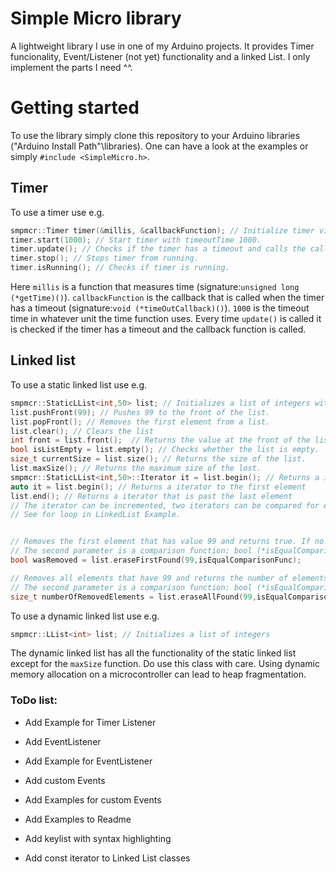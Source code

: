 # Simple Micro library

A lightweight library I use in one of my Arduino projects. It provides Timer funcionality, Event/Listener (not yet) functionality and a linked List. I only implement the parts I need ^^.


# Getting started
To use the library simply clone this repository to your Arduino libraries ("Arduino Install Path"\libraries). One can have a look at the examples or simply `#include <SimpleMicro.h>`.

## Timer
To use a timer use e.g. 
```c++
smpmcr::Timer timer(&millis, &callbackFunction); // Initialize timer via Timer(unsigned long (*getTime)(), void (*timeOutCallback)() = nullptr); constructor.
timer.start(1000); // Start timer with timeoutTime 1000.
timer.update(); // Checks if the timer has a timeout and calls the callbackFunction if it does.
timer.stop(); // Stops timer from running.
timer.isRunning(); // Checks if timer is running.
```
Here `millis` is a function that measures time (signature:`unsigned long (*getTime)()`). `callbackFunction` is the callback that is called when the timer has a timeout (signature:`void (*timeOutCallback)()`). `1000` is the timeout time in whatever unit the time function uses. Every time `update()` is called it is checked if the timer has a timeout and the callback function is called. 

## Linked list
To use a static linked list use e.g.
```c++
smpmcr::StaticLList<int,50> list; // Initializes a list of integers with a maximum size of 50.
list.pushFront(99); // Pushes 99 to the front of the list.
list.popFront(); // Removes the first element from a list.
list.clear(); // Clears the list
int front = list.front();  // Returns the value at the front of the list. This call is undefined, if the list is empty.
bool isListEmpty = list.empty(); // Checks whether the list is empty.
size_t currentSize = list.size(); // Returns the size of the list.
list.maxSize(); // Returns the maximum size of the lost.
smpmcr::StaticLList<int,50>::Iterator it = list.begin(); // Returns a iterator to the first element
auto it = list.begin(); // Returns a iterator to the first element
list.end(); // Returns a iterator that is past the last element
// The iterator can be incremented, two iterators can be compared for equality and unequality. 
// See for loop in LinkedList Example.


// Removes the first element that has value 99 and returns true. If no element is found with that value it returns false.
// The second parameter is a comparison function: bool (*isEqualComparisonFunc)(const T&, const T&).
bool wasRemoved = list.eraseFirstFound(99,isEqualComparisonFunc);

// Removes all elements that have 99 and returns the number of elements removed.
// The second parameter is a comparison function: bool (*isEqualComparisonFunc)(const T&, const T&).
size_t numberOfRemovedElements = list.eraseAllFound(99,isEqualComparisonFunc); 
```

To use a dynamic linked list use e.g.

```c++
smpmcr::LList<int> list; // Initializes a list of integers
```
The dynamic linked list has all the functionality of the static linked list except for the `maxSize` function. Do use this class with care. Using dynamic memory allocation on a microcontroller can lead to heap fragmentation.


### ToDo list:

 - Add Example for Timer Listener

 - Add EventListener

 - Add Example for EventListener

 - Add custom Events

 - Add Examples for custom Events

 - Add Examples to Readme

 - Add keylist with syntax highlighting

 - Add const iterator to Linked List classes
